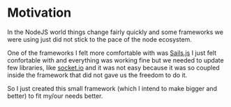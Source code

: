 
# Motivation

In the NodeJS world things change fairly quickly and some frameworks we were using just did not stick to the pace of the node ecosystem.

One of the frameworks I felt more comfortable with was [Sails.js](http://sailsjs.org/) I just felt confortable with and everything was working fine but we needed to update few libraries, like [socket.io](http://socket.io) and it was not easy because it was so coupled inside the framework that did not gave us the freedom to do it.

So I just created this small framework (which I intend to make bigger and better) to fit my/our needs better.